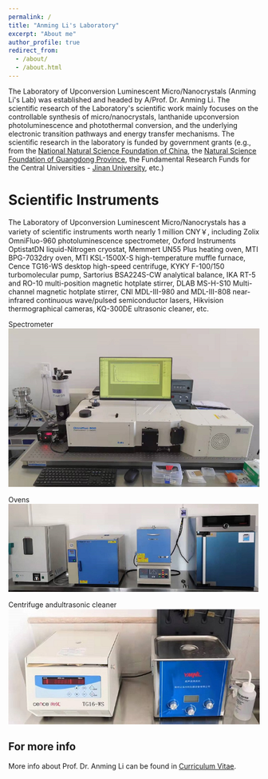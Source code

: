 ```yaml
---
permalink: /
title: "Anming Li's Laboratory"
excerpt: "About me"
author_profile: true
redirect_from: 
  - /about/
  - /about.html
---
```


The Laboratory of Upconversion Luminescent Micro/Nanocrystals (Anming Li's Lab) was established and headed by A/Prof. Dr. Anming Li. The scientific research of the Laboratory's scientific work mainly focuses on the controllable synthesis of micro/nanocrystals, lanthanide upconversion photoluminescence and photothermal conversion, and the underlying electronic transition pathways and energy transfer mechanisms. The scientific research in the laboratory is funded by government grants (e.g., from the [National Natural Science Foundation of China](https://www.nsfc.gov.cn/english/site_1/index.html), the [Natural Science Foundation of Guangdong Province](http://gdstc.gd.gov.cn/), the Fundamental Research Funds for the Central Universities - [Jinan University](https://www.jnu.edu.cn/), etc.)

Scientific Instruments
======
The Laboratory of Upconversion Luminescent Micro/Nanocrystals has a variety of scientific  instruments worth nearly 1 million CNY￥, including Zolix OmniFluo-960 photoluminescence spectrometer, Oxford Instruments OptistatDN liquid-Nitrogen cryostat, Memmert UN55 Plus heating oven, MTI BPG-7032dry oven, MTI KSL-1500X-S high-temperature muffle furnace, Cence TG16-WS desktop high-speed centrifuge, KYKY F-100/150 turbomolecular pump, Sartorius BSA224S-CW analytical balance, IKA RT-5 and RO-10 multi-position magnetic hotplate stirrer, DLAB MS-H-S10 Multi-channel magnetic hotplate stirrer, CNI MDL-III-980 and MDL-III-808 near-infrared continuous wave/pulsed semiconductor lasers, Hikvision thermographical cameras, KQ-300DE ultrasonic cleaner, etc.


Spectrometer
![Spectrometer](/images/spectrometer.jpg)

Ovens
![Ovens](/images/ovens.jpg)

Centrifuge andultrasonic cleaner
![Centrifuge](/images/centrifugate.jpg)

For more info
------
More info about Prof. Dr. Anming Li can be found in [Curriculum Vitae](/cv/). 